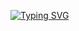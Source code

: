[![Typing SVG](https://readme-typing-svg.demolab.com?font=Fira+Code&pause=1000&random=false&width=435&lines=+Hi%2C+I%E2%80%99m+Deya+Aldeen+Al-Bettar;I'm+Computer+Engineering;%F0%9F%93%AB+reach+me+send+email+to+albettardeaa%40gmail.com)](https://git.io/typing-svg)
